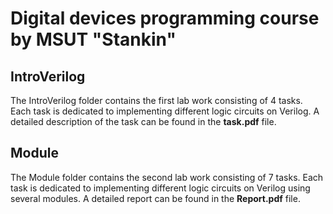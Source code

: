 # Digital devices programming course by MSUT "Stankin"
## IntroVerilog
The IntroVerilog folder contains the first lab work consisting of 4 tasks. Each task is dedicated to implementing different logic circuits on Verilog. A detailed description of the task can be found in the **task.pdf** file.
## Module
The Module folder contains the second lab work consisting of 7 tasks. Each task is dedicated to implementing different logic circuits on Verilog using several modules. A detailed report can be found in the **Report.pdf** file.